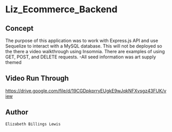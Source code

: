# Liz_Ecommerce_Backend

## Concept
The purpose of this application was to work with Express.js API and use Sequelize to interact with a MySQL database. 
This will not be deployed so the there a video walkthrough using Insomnia. There are examples of using GET, POST, and DELETE requests. 
    -All seed information was art supply themed

## Video Run Through
https://drive.google.com/file/d/19CGDpkprryEUgkE9wJqkNFXvsgz43FUK/view

## Author
    Elizabeth Billings Lewis